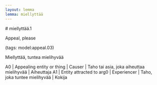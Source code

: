 ```yaml
---
layout: lemma
lemma: miellyttää
---
```


<div class="sense">
# <span class="sensename">miellyttää.1</span>

<span class="description">Appeal, please</span>

(tags: model:appeal.03)

<span class="description">Miellyttää, tuntea mielihyvää</span>

A0 | Appealing entity or thing | Causer | Taho tai asia, joka aiheuttaa mielihyvää | Aiheuttaja
A1 | Entity attracted to arg0 | Experiencer | Taho, joka tuntee mielihyvää | Kokija

</div>

